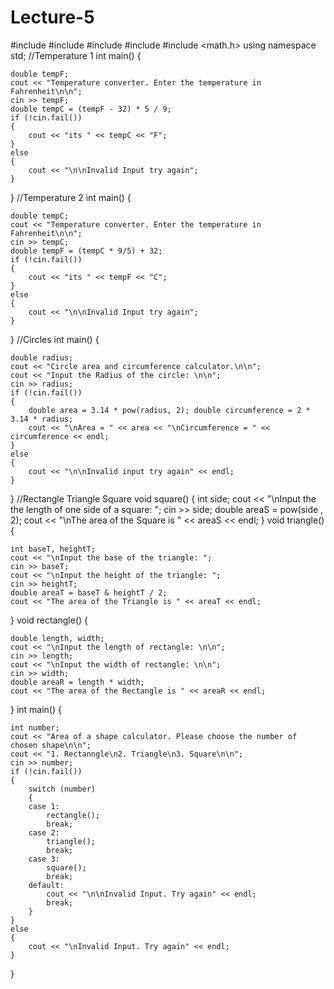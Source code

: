 # Lecture-5
#include <iostream>
#include <string>
#include <iomanip>
#include <array>
#include <math.h>
using namespace std;
//Temperature 1
int main() {
	
	double tempF;
	cout << "Temperature converter. Enter the temperature in Fahrenheit\n\n";
	cin >> tempF;
	double tempC = (tempF - 32) * 5 / 9;
	if (!cin.fail())
	{
		cout << "its " << tempC << "F";
	}
	else
	{
		cout << "\n\nInvalid Input try again";
	}
}
//Temperature 2
int main() {
	
	double tempC;
	cout << "Temperature converter. Enter the temperature in Fahrenheit\n\n";
	cin >> tempC;
	double tempF = (tempC * 9/5) + 32;
	if (!cin.fail())
	{
		cout << "its " << tempF << "C";
	}
	else
	{
		cout << "\n\nInvalid Input try again";
	}
}
 //Circles
 int main() {
	
	double radius;
	cout << "Circle area and circumference calculator.\n\n";
	cout << "Input the Radius of the circle: \n\n";
	cin >> radius;
	if (!cin.fail())
	{
		double area = 3.14 * pow(radius, 2); double circumference = 2 * 3.14 * radius;
		cout << "\nArea = " << area << "\nCircumference = " << circumference << endl;
	}
	else
	{
		cout << "\n\nInvalid input try again" << endl;
	}
}
  //Rectangle Triangle Square
  void square() {
	int side;
	cout << "\nInput the the length of one side of a square: ";
	cin >> side;
	double areaS = pow(side , 2);
	cout << "\nThe area of the Square is " << areaS << endl;
}
void triangle() {
	
	int baseT, heightT;
	cout << "\nInput the base of the triangle: ";
	cin >> baseT;
	cout << "\nInput the height of the triangle: ";
	cin >> heightT;
	double areaT = baseT & heightT / 2;
	cout << "The area of the Triangle is " << areaT << endl;
}
void rectangle() {

	double length, width;
	cout << "\nInput the length of rectangle: \n\n";
	cin >> length;
	cout << "\nInput the width of rectangle: \n\n";
	cin >> width;
	double areaR = length * width;
	cout << "The area of the Rectangle is " << areaR << endl;
}
int main() {
		
	int number;
	cout << "Area of a shape calculator. Please choose the number of chosen shape\n\n";
	cout << "1. Rectanngle\n2. Triangle\n3. Square\n\n";
	cin >> number;
	if (!cin.fail())
	{
		switch (number)
		{
		case 1:
			rectangle();
			break;
		case 2:
			triangle();
			break;
		case 3:
			square();
			break;
		default:
			cout << "\n\nInvalid Input. Try again" << endl;
			break;
		}		
	}
	else
	{
		cout << "\nInvalid Input. Try again" << endl;
	}
}
